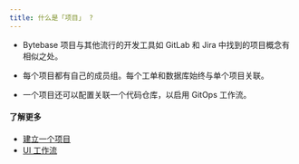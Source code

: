 ```yaml
---
title: 什么是「项目」 ?
---
```


- Bytebase 项目与其他流行的开发工具如 GitLab 和 Jira 中找到的项目概念有相似之处。

- 每个项目都有自己的成员组。每个工单和数据库始终与单个项目关联。

- 一个项目还可以配置关联一个代码仓库，以启用 GitOps 工作流。

#### 了解更多

- [建立一个项目](https://www.bytebase.com/docs/get-started/step-by-step/create-a-project)
- [UI 工作流](https://www.bytebase.com/docs/change-database/change-workflow)
